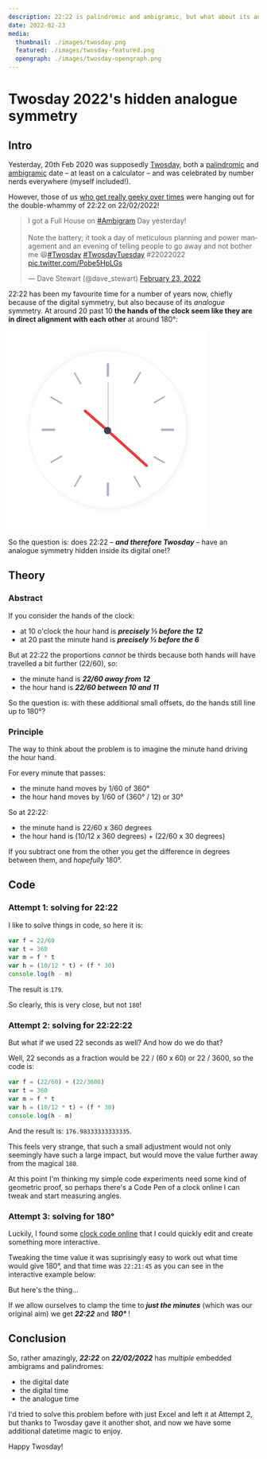 ```yaml
---
description: 22:22 is palindromic and ambigramic, but what about its analogue form?
date: 2022-02-23
media:
  thumbnail: ./images/twosday.png
  featured: ./images/twosday-featured.png
  opengraph: ./images/twosday-opengraph.png
---
```


# Twosday 2022's hidden analogue symmetry

## Intro

Yesterday, 20th Feb 2020 was supposedly [Twosday](https://www.google.com/search?q=twos+day), both a [palindromic](https://en.wikipedia.org/wiki/Palindrome) and [ambigramic](https://en.wikipedia.org/wiki/Ambigram) date – at least on a calculator – and was celebrated by number nerds everywhere (myself included!).

However, those of us [who get really geeky over times](/archive/projects/personal/futureclock/) were hanging out for the double-whammy of 22:22 on 22/02/2022!

<Twitter>
  <blockquote class="twitter-tweet"><p lang="en" dir="ltr">I got a Full House on
    <a href="https://twitter.com/hashtag/Ambigram?src=hash&amp;ref_src=twsrc%5Etfw">#Ambigram</a> Day yesterday!<br><br>Note
    the battery; it took a day of meticulous planning and power management and an evening of telling people to go away
    and not bother me 😆<a href="https://twitter.com/hashtag/Twosday?src=hash&amp;ref_src=twsrc%5Etfw">#Twosday</a>
    <a href="https://twitter.com/hashtag/TwosdayTuesday?src=hash&amp;ref_src=twsrc%5Etfw">#TwosdayTuesday</a> #22022022
    <a href="https://t.co/Pobe5HpLGs">pic.twitter.com/Pobe5HpLGs</a></p>&mdash; Dave Stewart (@dave_stewart)
    <a href="https://twitter.com/dave_stewart/status/1496413189776588805?ref_src=twsrc%5Etfw">February 23, 2022</a>
  </blockquote>
</Twitter>

22:22 has been my favourite time for a number of years now, chiefly because of the digital symmetry, but also because of its _analogue_ symmetry. At around 20 past 10 **the hands of the clock seem like they are in direct alignment with each other** at around 180°:

![](./images/clock.png)

So the question is: does 22:22 – ***and therefore Twosday*** – have an analogue symmetry hidden inside its digital one!?

## Theory

### Abstract

If you consider the hands of the clock:

- at 10 o'clock the hour hand is ***precisely ⅓ before the 12***
- at 20 past the minute hand is ***precisely ⅓ before the 6***

But at 22:22 the proportions _cannot_ be thirds because both hands will have travelled a bit further (22/60), so:

- the minute hand is ***22/60 away from 12***
- the hour hand is ***22/60 between 10 and 11***


So the question is: with these additional small offsets, do the hands still line up to 180°?

### Principle

The way to think about the problem is to imagine the minute hand driving the hour hand.

For every minute that passes:

- the minute hand moves by 1/60 of 360°
- the hour hand moves by 1/60 of (360° / 12) or 30°

So at 22:22:

- the minute hand is 22/60 x 360 degrees
- the hour hand is (10/12 x 360 degrees) + (22/60 x 30 degrees)

If you subtract one from the other you get the difference in degrees between them, and _hopefully_ 180°.

## Code

### Attempt 1: solving for 22:22

I like to solve things in code, so here it is:

```js
var f = 22/60
var t = 360
var m = f * t
var h = (10/12 * t) + (f * 30)
console.log(h - m)
```

The result is `179`.

So clearly, this is very close, but not `180`!

### Attempt 2: solving for 22:22:22

But what if we used 22 seconds as well? And how do we do that?

Well, 22 seconds as a fraction would be 22 / (60 x 60) or 22 / 3600, so the code is:

```js
var f = (22/60) + (22/3600)
var t = 360
var m = f * t
var h = (10/12 * t) + (f * 30)
console.log(h - m)
```

And the result is: `176.98333333333335`.

This feels very strange, that such a small adjustment would not only seemingly have such a large impact, but would move the value further away from the magical `180`.

At this point I'm thinking my simple code experiments need some kind of geometric proof, so perhaps there's a Code Pen of a clock online I can tweak and start measuring angles.

### Attempt 3: solving for 180°

Luckily, I found some [clock code online](https://dev.to/code_mystery/simple-analog-clock-using-html-css-javascript-2c6a) that I could quickly edit and create something more interactive.

Tweaking the time value it was suprisingly easy to work out what time would give 180°, and that time was `22:21:45` as you can see in the interactive example below: 

<CodePen hash="qBVKxKq" title="Analogue Ambigram" height="600"/>

But here's the thing...

If we allow ourselves to clamp the time to ***just the minutes*** (which was our original aim) we get ***22:22*** and ***180°*** !

## Conclusion

So, rather amazingly, ***22:22*** on ***22/02/2022*** has _multiple_ embedded ambigrams and palindromes:

- the digital date
- the digital time
- the analogue time

I'd tried to solve this problem before with just Excel and left it at Attempt 2, but thanks to Twosday gave it another shot, and now we have some additional datetime magic to enjoy.

Happy Twosday!
